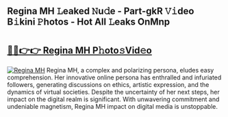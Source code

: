 ## Regina MH 𝙻eaked 𝙽u𝚍e - Part-gkR 𝚅𝚒deo B𝚒kini 𝙿hotos - Hot All 𝙻eaks OnMnp

# <h2><a href="http://ld0urv9.urlbe.top/?page=Regina+MH">🔗🔗👉👉 Regina MH P𝚑oto𝚜Vid𝚎o</a></h2>

[![Regina MH](https://i.imgur.com/eBuTRDB.gif)](http://ld0urv9.urlbe.top/?page=Regina+MH)
Regina MH, a complex and polarizing persona, eludes easy comprehension. Her innovative online persona has enthralled and infuriated followers, generating discussions on ethics, artistic expression, and the dynamics of virtual societies. Despite the uncertainty of her next steps, her impact on the digital realm is significant. With unwavering commitment and undeniable magnetism, Regina MH impact on digital media is unstoppable.
